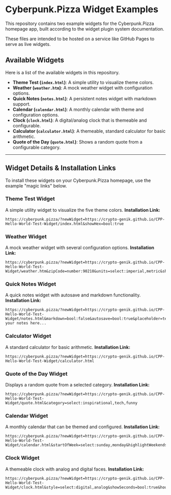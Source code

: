 # Cyberpunk.Pizza Widget Examples

This repository contains two example widgets for the Cyberpunk.Pizza homepage app, built according to the widget plugin system documentation.

These files are intended to be hosted on a service like GitHub Pages to serve as live widgets.

## Available Widgets

Here is a list of the available widgets in this repository.

*   **Theme Test (`index.html`)**: A simple utility to visualize theme colors.
*   **Weather (`weather.htm`)**: A mock weather widget with configuration options.
*   **Quick Notes (`notes.html`)**: A persistent notes widget with markdown support.
*   **Calendar (`calendar.html`)**: A monthly calendar with theme and configuration options.
*   **Clock (`clock.html`)**: A digital/analog clock that is themeable and configurable.
*   **Calculator (`calculator.html`)**: A themeable, standard calculator for basic arithmetic.
*   **Quote of the Day (`quote.html`)**: Shows a random quote from a configurable category.

---

## Widget Details & Installation Links

To install these widgets on your Cyberpunk.Pizza homepage, use the example "magic links" below.

### Theme Test Widget
A simple utility widget to visualize the five theme colors.
**Installation Link:**
```
https://cyberpunk.pizza/?newWidget=https://crypto-genik.github.io/CPP-Hello-World-Test-Widget/index.html&showHex=bool:true
```

### Weather Widget
A mock weather widget with several configuration options.
**Installation Link:**
```
https://cyberpunk.pizza/?newWidget=https://crypto-genik.github.io/CPP-Hello-World-Test-Widget/weather.htm&zipCode=number:90210&units=select:imperial,metric&showForecast=bool:true
```

### Quick Notes Widget
A quick notes widget with autosave and markdown functionality.
**Installation Link:**
```
https://cyberpunk.pizza/?newWidget=https://crypto-genik.github.io/CPP-Hello-World-Test-Widget/notes.html&markdown=bool:false&autosave=bool:true&placeholder=text:Type your notes here...
```

### Calculator Widget
A standard calculator for basic arithmetic.
**Installation Link:**
```
https://cyberpunk.pizza/?newWidget=https://crypto-genik.github.io/CPP-Hello-World-Test-Widget/calculator.html
```

### Quote of the Day Widget
Displays a random quote from a selected category.
**Installation Link:**
```
https://cyberpunk.pizza/?newWidget=https://crypto-genik.github.io/CPP-Hello-World-Test-Widget/quote.html&category=select:inspirational,tech,funny
```

### Calendar Widget
A monthly calendar that can be themed and configured.
**Installation Link:**
```
https://cyberpunk.pizza/?newWidget=https://crypto-genik.github.io/CPP-Hello-World-Test-Widget/calendar.html&startOfWeek=select:sunday,monday&highlightWeekends=bool:true
```

### Clock Widget
A themeable clock with analog and digital faces.
**Installation Link:**
```
https://cyberpunk.pizza/?newWidget=https://crypto-genik.github.io/CPP-Hello-World-Test-Widget/clock.html&style=select:digital,analog&showSeconds=bool:true&hourFormat=select:12,24
